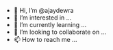 - 👋 Hi, I’m @ajaydewra
- 👀 I’m interested in ...
- 🌱 I’m currently learning ...
- 💞️ I’m looking to collaborate on ...
- 📫 How to reach me ...

<!---
ajaydewra/ajaydewra is a ✨ special ✨ repository because its `README.md` (this file) appears on your GitHub profile.
You can click the Preview link to take a look at your changes.
--->
